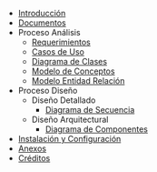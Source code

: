   * [Introducción](Introduccion.md)
  * [Documentos](Documentos.md)
  * Proceso Análisis
    * [Requerimientos](Requerimientos.md)
    * [Casos de Uso](CasosUso.md)
    * [Diagrama de Clases](DiagramaClases.md)
    * [Modelo de Conceptos](ModeloConceptos.md)
    * [Modelo Entidad Relación](ModeloER.md)
  * Proceso Diseño
    * Diseño Detallado
      * [Diagrama de Secuencia](DiagramaSecuencia.md)
    * Diseño Arquitectural
      * [Diagrama de Componentes](DiagramaComponentes.md)
  * [Instalación y Configuración](InstalacionConfiguracion.md)
  * [Anexos](Anexos.md)
  * [Créditos](Creditos.md)